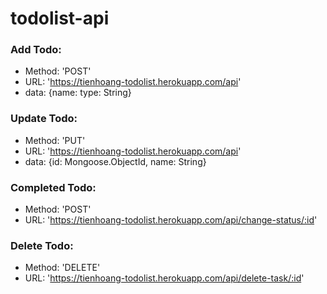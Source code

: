 # todolist-api
### Add Todo:
* Method: 'POST'
* URL: 'https://tienhoang-todolist.herokuapp.com/api'
* data: {name: type: String}
### Update Todo:
* Method: 'PUT'
* URL: 'https://tienhoang-todolist.herokuapp.com/api'
* data: {id: Mongoose.ObjectId, name: String}
### Completed Todo:
* Method: 'POST'
* URL: 'https://tienhoang-todolist.herokuapp.com/api/change-status/:id'
### Delete Todo:
* Method: 'DELETE'
* URL: 'https://tienhoang-todolist.herokuapp.com/api/delete-task/:id'
